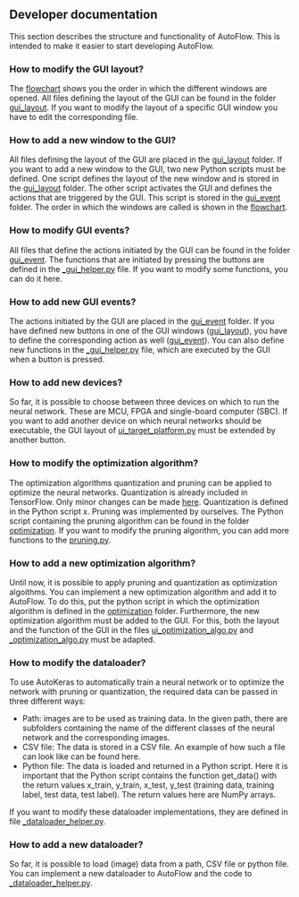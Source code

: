 ## Developer documentation
This section describes the structure and functionality of AutoFlow. This is intended to make it easier to start developing AutoFlow.


### How to modify the GUI layout?
The [flowchart](https://github.com/Hahn-Schickard/AutoFlow#gui-flowchart) shows you the order in which the different windows are opened. All files defining the layout of the GUI can be found in the folder [gui_layout](https://github.com/Hahn-Schickard/AutoFlow/tree/main/src/gui_layout). If you want to modify the layout of a specific GUI window you have to edit the corresponding file.

### How to add a new window to the GUI?
All files defining the layout of the GUI are placed in the [gui_layout](https://github.com/Hahn-Schickard/AutoFlow/tree/main/src/gui_layout) folder. If you want to add a new window to the GUI, two new Python scripts must be defined. One script defines the layout of the new window and is stored in the [gui_layout](https://github.com/Hahn-Schickard/AutoFlow/tree/main/src/gui_layout) folder. The other script activates the GUI and defines the actions that are triggered by the GUI. This script is stored in the [gui_event](https://github.com/Hahn-Schickard/AutoFlow/tree/main/src/gui_event) folder. The order in which the windows are called is shown in the [flowchart](https://github.com/Hahn-Schickard/AutoFlow#gui-flowchart).

### How to modify GUI events?
All files that define the actions initiated by the GUI can be found in the folder [gui_event](https://github.com/Hahn-Schickard/AutoFlow/tree/main/src/gui_event). The functions that are initiated by pressing the buttons are defined in the [_gui_helper.py](https://github.com/Hahn-Schickard/AutoFlow/tree/main/src/gui_event/_gui_helper.py) file. If you want to modify some functions, you can do it here.

### How to add new GUI events?
The actions initiated by the GUI are placed in the [gui_event](https://github.com/Hahn-Schickard/AutoFlow/tree/main/src/gui_event) folder. If you have defined new buttons in one of the GUI windows ([gui_layout](https://github.com/Hahn-Schickard/AutoFlow/tree/main/src/gui_layout)), you have to define the corresponding action as well ([gui_event](https://github.com/Hahn-Schickard/AutoFlow/tree/main/src/gui_event)). You can also define new functions in the [_gui_helper.py](https://github.com/Hahn-Schickard/AutoFlow/tree/main/src/gui_event/_gui_helper.py) file, which are executed by the GUI when a button is pressed.

### How to add new devices?
So far, it is possible to choose between three devices on which to run the neural network. These are MCU, FPGA and single-board computer (SBC). If you want to add another device on which neural networks should be executable, the GUI layout of [ui_target_platform.py](https://github.com/Hahn-Schickard/AutoFlow/tree/main/src/gui_layout/ui_target_platform.py) must be extended by another button.

### How to modify the optimization algorithm?
The optimization algorithms quantization and pruning can be applied to optimize the neural networks. Quantization is already included in TensorFlow. Only minor changes can be made [here](https://github.com/Hahn-Schickard/AutoFlow/blob/main/src/converter/convert_keras_to_cc.py). Quantization is defined in the Python script x. Pruning was implemented by ourselves. The Python script containing the pruning algorithm can be found in the folder [optimization](https://github.com/Hahn-Schickard/AutoFlow/tree/main/src/optimization). If you want to modify the pruning algorithm, you can add more functions to the [pruning.py](https://github.com/Hahn-Schickard/AutoFlow/blob/main/src/optimization/pruning.py).

### How to add a new optimization algorithm?
Until now, it is possible to apply pruning and quantization as optimization algoithms. You can implement a new optimization algorithm and add it to AutoFlow. To do this, put the python script in which the optimization algorithm is defined in the [optimization](https://github.com/Hahn-Schickard/AutoFlow/blob/main/src/optimization) folder. Furthermore, the new optimization algorithm must be added to the GUI. For this, both the layout and the function of the GUI in the files [ui_optimization_algo.py](https://github.com/Hahn-Schickard/AutoFlow/blob/main/src/gui_layout/ui_optimization_algo.py) and [_optimization_algo.py](https://github.com/Hahn-Schickard/AutoFlow/blob/main/src/gui_event/_optimization_algo.py) must be adapted.

### How to modify the dataloader?
To use AutoKeras to automatically train a neural network or to optimize the network with pruning or quantization, the required data can be passed in three different ways:
- Path: images are to be used as training data. In the given path, there are subfolders containing the name of the different classes of the neural network and the corresponding images.
- CSV file: The data is stored in a CSV file. An example of how such a file can look like can be found here.
- Python file: The data is loaded and returned in a Python script. Here it is important that the Python script contains the function get_data() with the return values x_train, y_train, x_test, y_test (training data, training label, test data, test label). The return values here are NumPy arrays.

If you want to modify these dataloader implementations, they are defined in file [_dataloader_helper.py](https://github.com/Hahn-Schickard/AutoFlow/blob/main/src/gui_event/_dataloader_helper.py).

### How to add a new dataloader?
So far, it is possible to load (image) data from a path, CSV file or python file. You can implement a new dataloader to AutoFlow and the code to [_dataloader_helper.py](https://github.com/Hahn-Schickard/AutoFlow/blob/main/src/gui_event/_dataloader_helper.py).